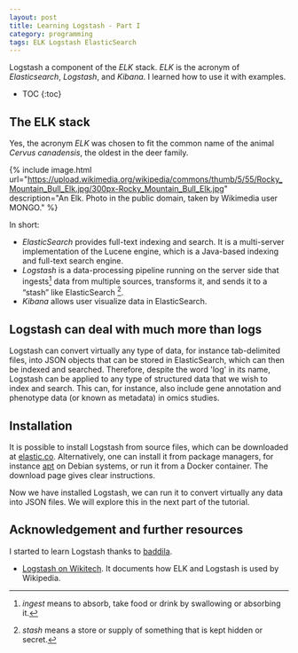 ```yaml
---
layout: post
title: Learning Logstash - Part I
category: programming
tags: ELK Logstash ElasticSearch
---
```


Logstash a component of the *ELK* stack. *ELK* is the acronym of
*Elasticsearch*, *Logstash*, and *Kibana*. I learned how to use it with
examples.

* TOC
{:toc}

## The ELK stack

Yes, the acronym *ELK* was chosen to fit the common name of the animal *Cervus
canadensis*, the oldest in the deer family.

{% include image.html
url="https://upload.wikimedia.org/wikipedia/commons/thumb/5/55/Rocky_Mountain_Bull_Elk.jpg/300px-Rocky_Mountain_Bull_Elk.jpg"
description="An Elk. Photo in the public domain, taken by Wikimedia user MONGO."
%}

In short:

* *ElasticSearch* provides full-text indexing and search. It is a multi-server
    implementation of the Lucene engine, which is a Java-based indexing and
    full-text search engine.
* *Logstash* is a data-processing pipeline running on the server side that
  ingests[^1] data from multiple sources, transforms it, and sends it to a
  &ldquo;stash&rdquo; like ElasticSearch [^2].
* *Kibana* allows user visualize data in ElasticSearch.

## Logstash can deal with much more than logs

Logstash can convert virtually any type of data, for instance tab-delimited
files, into JSON objects that can be stored in ElasticSearch, which can then be
indexed and searched. Therefore, despite the word 'log' in its name, Logstash
can be applied to any type of structured data that we wish to index and search.
This can, for instance, also include gene annotation and phenotype data (or
known as metadata) in omics studies.

## Installation

It is possible to install Logstash from source files, which can be downloaded at
[elastic.co](https://www.elastic.co/downloads/logstash). Alternatively, one can
install it from package managers, for instance
[apt](https://www.elastic.co/guide/en/logstash/7.7/installing-logstash.html#_apt)
on Debian systems, or run it from a Docker container. The download
page gives clear instructions.

Now we have installed Logstash, we can run it to convert virtually any data into
JSON files. We will explore this in the next part of the tutorial.

## Acknowledgement and further resources

I started to learn Logstash thanks to [baddila](https://github.com/badilla).

* [Logstash on Wikitech](https://wikitech.wikimedia.org/wiki/Logstash). It
    documents how ELK and Logstash is used by Wikipedia.

[^1]: *ingest* means to absorb, take food or drink by swallowing or absorbing it.
[^2]: *stash* means a store or supply of something that is kept hidden or secret.
